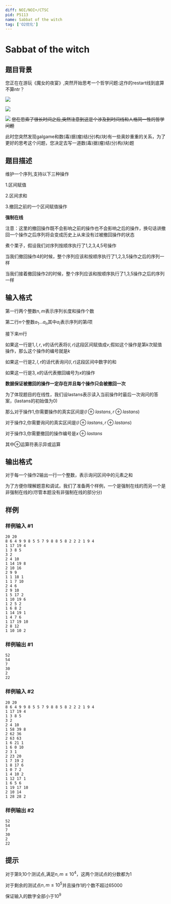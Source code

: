 ```yaml
---
diff: NOI/NOI+/CTSC
pid: P5113
name: Sabbat of the witch
tag: ['O2优化']
---
```

# Sabbat of the witch
## 题目背景

您正在在游玩《魔女的夜宴》,突然开始思考一个哲学问题:这作的restart线到底算不算ntr？

![](http://0d077ef9e74d8.cdn.sohucs.com/rcLQDT4_png)

![](http://0d077ef9e74d8.cdn.sohucs.com/rcLQJyV_png)

![](http://0d077ef9e74d8.cdn.sohucs.com/rcLQMrk_png)
~~您在思索了很长时间之后,突然注意到这是个涉及到时间线和人格同一性的哲学问题~~

此时您突然发现galgame和数(毒)据(瘤)结(分)构(块)有一些奥妙重重的关系，为了更好的思考这个问题，您决定去写一道数(毒)据(瘤)结(分)构(块)题
## 题目描述

维护一个序列,支持以下三种操作

1.区间赋值

2.区间求和

3.撤回之前的一个区间赋值操作

**强制在线**

注意：这里的撤回操作既不会影响之前的操作也不会影响之后的操作，换句话讲撤回一个操作之后序列将会变成历史上从来没有过被撤回操作的状态

煮个栗子，假设我们对序列按顺序执行了1,2,3,4,5号操作

当我们撤回操作4的时候，整个序列应该和按顺序执行了1,2,3,5操作之后的序列一样

当我们接着撤回操作2的时候，整个序列应该和按顺序执行了1,3,5操作之后的序列一样






## 输入格式

第一行两个整数$n,m$表示序列长度和操作个数

第二行$n$个整数$a_{1}...a_{n}$其中$a_{i}$表示序列的第$i$项

接下来$m$行

如果这一行是$1,l,r,v$的话代表将$(l,r)$这段区间赋值成$v$,假如这个操作是第$k$次赋值操作，那么这个操作的编号就是$k$

如果这一行是$2,l,r$的话代表询问$(l,r)$这段区间中数字的和

如果这一行是$3,x$的话代表撤回编号为$x$的操作

**数据保证被撤回的操作一定存在并且每个操作只会被撤回一次**

为了体现题目的在线性，我们设lastans表示读入当前操作时最后一次询问的答案，(lastans的初始值为0)

那么对于操作1,你需要操作的真实区间是$(l \oplus lastans,r \oplus lastans)$

对于操作2,你需要询问的真实区间是$(l \oplus lastans,r \oplus lastans)$

对于操作3,你需要撤回的操作编号是$x \oplus lastans$

其中$\oplus$运算符表示异或运算


## 输出格式

对于每一个操作2输出一行一个整数，表示询问区间中的元素之和

为了方便你理解题意和调试，我们了准备两个样例，一个是强制在线的而另一个是非强制在线的(尽管本题没有非强制在线的部分分)
## 样例

### 样例输入 #1
```
20 20
8 6 4 9 9 8 5 5 7 9 8 8 5 8 2 2 2 1 9 4 
1 17 19 4
1 3 8 5
3 2
2 4 10
1 14 19 8
2 10 16
2 9 9
1 1 18 1
1 1 7 10
2 4 6
2 9 10
1 5 17 2
1 10 19 6
1 2 5 2
1 6 8 2
1 14 19 1
1 4 7 6
1 17 19 10
2 8 12
1 10 10 2

```
### 样例输出 #1
```
52
54
7
30
2
22

```
### 样例输入 #2
```
20 20
8 6 4 9 9 8 5 5 7 9 8 8 5 8 2 2 2 1 9 4 
1 17 19 4
1 3 8 5
3 2
2 4 10
1 58 39 8
2 62 36
2 63 63
1 6 21 1
1 6 0 10
2 3 1
2 23 20
1 7 19 2
1 8 17 6
1 0 7 2
1 4 10 2
1 12 17 1
1 6 5 6
1 19 17 10
2 10 14
1 28 28 2

```
### 样例输出 #2
```
52
54
7
30
2
22

```
## 提示

对于第9,10个测试点,满足$n,m \leq 10^4$，这两个测试点的分数都为1

对于剩余的测试点$n,m \leq 10^5$并且操作1的个数不超过$65000$

保证输入的数字全部小于$10^9$
